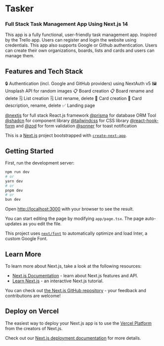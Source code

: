 # Tasker

### Full Stack Task Management App Using Next.js 14

This app is a fully functional, user-friendly task management app. Inspired by the Trello app. Users can register and login the website using credentials. This app also supports Google or Github authentication. Users can create their own organizations, boards, lists and cards and users can manage them.

## Features and Tech Stack

:lock: Authentication (incl. Google and GitHub providers) using NextAuth v5
:framed_picture: Unsplash API for random images
:clipboard: Board creation
:clipboard: Board rename and delete
:spiral_notepad: List creation
:spiral_notepad: List rename, delete
:scroll: Card creation
:scroll: Card description, rename, delete
:white_check_mark: Landing page

[@nextjs](https://nextjs.org/) for full stack React.js framework
[@prisma](https://x.com/prisma) for database ORM Tool
[@shadcn](https://x.com/shadcn) for component library
[@tailwindcss](https://x.com/tailwindcss) for CSS library
[@react-hook-form](https://www.react-hook-form.com/) and [@zod](https://zod.dev/) for form validation
[@sonner](https://sonner.emilkowal.ski/) for toast notification

This is a [Next.js](https://nextjs.org/) project bootstrapped with [`create-next-app`](https://github.com/vercel/next.js/tree/canary/packages/create-next-app).

## Getting Started

First, run the development server:

```bash
npm run dev
# or
yarn dev
# or
pnpm dev
# or
bun dev
```

Open [http://localhost:3000](http://localhost:3000) with your browser to see the result.

You can start editing the page by modifying `app/page.tsx`. The page auto-updates as you edit the file.

This project uses [`next/font`](https://nextjs.org/docs/basic-features/font-optimization) to automatically optimize and load Inter, a custom Google Font.

## Learn More

To learn more about Next.js, take a look at the following resources:

- [Next.js Documentation](https://nextjs.org/docs) - learn about Next.js features and API.
- [Learn Next.js](https://nextjs.org/learn) - an interactive Next.js tutorial.

You can check out [the Next.js GitHub repository](https://github.com/vercel/next.js/) - your feedback and contributions are welcome!

## Deploy on Vercel

The easiest way to deploy your Next.js app is to use the [Vercel Platform](https://vercel.com/new?utm_medium=default-template&filter=next.js&utm_source=create-next-app&utm_campaign=create-next-app-readme) from the creators of Next.js.

Check out our [Next.js deployment documentation](https://nextjs.org/docs/deployment) for more details.
